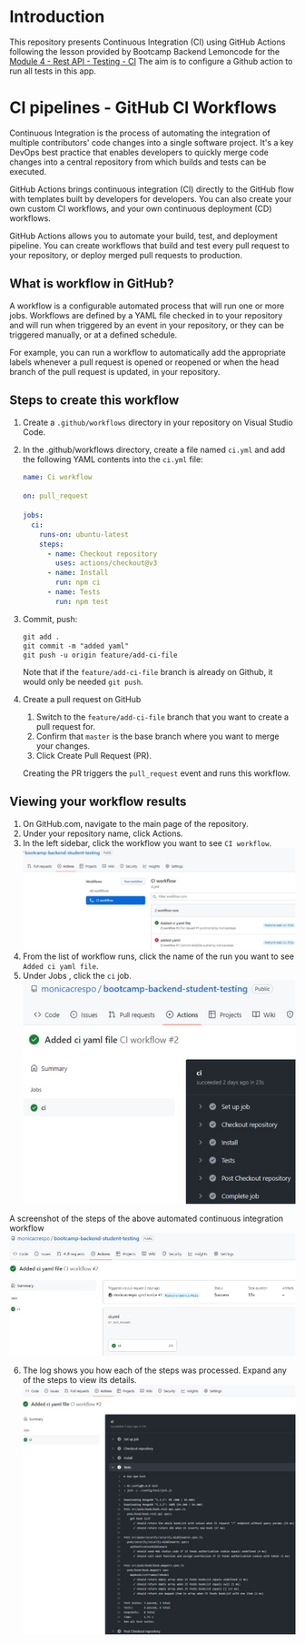# Introduction

This repository presents Continuous Integration (CI) using GitHub Actions following the lesson provided by Bootcamp Backend Lemoncode for the [Module 4 - Rest API - Testing - CI](https://github.com/Lemoncode/bootcamp-backend/tree/ca27da73818fac15986d55afca650a963354b62d/00-stack-documental/04-rest-api/07-testing/07-ci)
The aim is to configure a Github action to run all tests in this app.

# CI pipelines - GitHub CI Workflows
Continuous Integration is the process of automating the integration of multiple contributors' code changes into a single software project. It's a key DevOps best practice that enables developers to quickly merge code changes into a central repository from which builds and tests can be executed.

GitHub Actions brings continuous integration (CI) directly to the GitHub flow with templates built by developers for developers. You can also create your own custom CI workflows, and your own continuous deployment (CD) workflows.

GitHub Actions allows you to automate your build, test, and deployment pipeline. You can create workflows that build and test every pull request to your repository, or deploy merged pull requests to production.


## What is workflow in GitHub?
A workflow is a configurable automated process that will run one or more jobs. Workflows are defined by a YAML file checked in to your repository and will run when triggered by an event in your repository, or they can be triggered manually, or at a defined schedule.

For example, you can run a workflow to automatically add the appropriate labels whenever a pull request is opened or reopened or when the head branch of the pull request is updated, in your repository.


## Steps to create this workflow
1. Create a `.github/workflows` directory in your repository on Visual Studio Code.
2. In the .github/workflows directory, create a file named `ci.yml` and add the following YAML contents into the `ci.yml` file:

    ```YAML
    name: Ci workflow

    on: pull_request

    jobs:
      ci:
        runs-on: ubuntu-latest
        steps:
          - name: Checkout repository
            uses: actions/checkout@v3
          - name: Install
            run: npm ci
          - name: Tests
            run: npm test
    ```

3. Commit, push:

    ```
    git add .
    git commit -m "added yaml"
    git push -u origin feature/add-ci-file
    ```

    Note that if the `feature/add-ci-file` branch is already on Github, it would only be needed `git push`.

4. Create a pull request on GitHub
    1. Switch to the `feature/add-ci-file` branch that you want to create a pull request for. 
    2. Confirm that `master` is the base branch where you want to merge your changes. 
    3. Click Create Pull Request (PR). 

    Creating the PR triggers the `pull_request` event and runs this workflow.

## Viewing your workflow results
1. On GitHub.com, navigate to the main page of the repository.
2. Under your repository name, click  Actions.
3. In the left sidebar, click the workflow you want to see `CI workflow`.
  ![CIGithubActionWorkflow](CIGithubActionWorkflow0.JPG)
4. From the list of workflow runs, click the name of the run you want to see `Added ci yaml file`.
5. Under Jobs , click the `ci` job.
  ![CIGithubActionWorkflow](CIGithubActionWorkflow1.JPG)
  
  A screenshot of the steps of the above automated continuous integration workflow
  ![CIGithubActionWorkflow](CIGithubActionWorkflow2.JPG)

6. The log shows you how each of the steps was processed. Expand any of the steps to view its details.
  ![CIGithubActionWorkflow](CIGithubActionWorkflow3.JPG)
